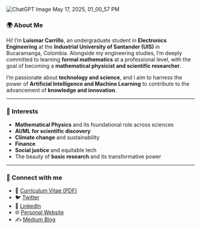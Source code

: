 
![ChatGPT Image May 17, 2025, 01_00_57 PM](https://github.com/user-attachments/assets/776ee241-5735-4b77-b233-4a684f240e07)



### 🌍 About Me

Hi! I’m **Luismar Carrillo**, an undergraduate student in **Electronics Engineering** at the **Industrial University of Santander (UIS)** in Bucaramanga, Colombia. Alongside my engineering studies, I’m deeply committed to learning **formal mathematics** at a professional level, with the goal of becoming a **mathematical physicist and scientific researcher**.

I’m passionate about **technology and science**, and I aim to harness the power of **Artificial Intelligence and Machine Learning** to contribute to the advancement of **knowledge and innovation**.

---

### 🔬 Interests

* **Mathematical Physics** and its foundational role across sciences
* **AI/ML for scientific discovery**
* **Climate change** and sustainability
* **Finance**
* **Social justice** and equitable tech
* The beauty of **basic research** and its transformative power

---

### 📎 Connect with me

* 🔗 [Curriculum Vitae (PDF)](https://example.com/luismar-cv.pdf)
* 🐦 [Twitter](https://x.com/LuismarCarrill4)
* 💼 [LinkedIn](https://www.linkedin.com/in/luismar-carrillo-ds/)
* 🌐 [Personal Website](https://yourwebsite.com)
* ✍️ [Medium Blog](https://medium.com/@mathematical_engineer)


